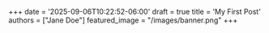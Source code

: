 +++
date = '2025-09-06T10:22:52-06:00'
draft = true
title = 'My First Post'
authors = ["Jane Doe"]
featured_image = "/images/banner.png"
+++